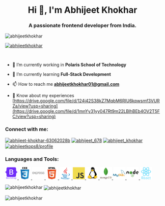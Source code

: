 <h1 align="center">Hi 👋, I'm Abhijeet Khokhar</h1>
<h3 align="center">A passionate frontend developer from India.</h3>

<p align="left"> <img src="https://komarev.com/ghpvc/?username=abhijeetkhokhar&label=Profile%20views&color=0e75b6&style=flat" alt="abhijeetkhokhar" /> </p>

<p align="left"> <a href="https://github.com/ryo-ma/github-profile-trophy"><img src="https://github-profile-trophy.vercel.app/?username=abhijeetkhokhar" alt="abhijeetkhokhar" /></a> </p>

<p align="left"> <a href="https://twitter.com/" target="blank"><img src="https://img.shields.io/twitter/follow/?logo=twitter&style=for-the-badge" alt="" /></a> </p>

- 🔭 I’m currently working in **Polaris School of Technology**

- 🌱 I’m currently learning **Full-Stack Development**

- 📫 How to reach me **abhijeetkhokhar01@gmail.com**

- 📄 Know about my experiences [https://drive.google.com/file/d/124j42S38kZ7MqbM6RIU6kpwsmf3VURZa/view?usp=sharing](https://drive.google.com/file/d/1mnYy31yy047Rt9m22LBlhBEb4OV2T5FC/view?usp=sharing)

<h3 align="left">Connect with me:</h3>
<p align="left">
<a href="https://linkedin.com/in/abhijeet-khokhar-63062028b" target="blank"><img align="center" src="https://raw.githubusercontent.com/rahuldkjain/github-profile-readme-generator/master/src/images/icons/Social/linked-in-alt.svg" alt="abhijeet-khokhar-63062028b" height="30" width="40" /></a>
<a href="https://www.codechef.com/users/abhijeet_678" target="blank"><img align="center" src="https://cdn.jsdelivr.net/npm/simple-icons@3.1.0/icons/codechef.svg" alt="abhijeet_678" height="30" width="40" /></a>
<a href="https://www.leetcode.com/abhijeet_khokhar" target="blank"><img align="center" src="https://raw.githubusercontent.com/rahuldkjain/github-profile-readme-generator/master/src/images/icons/Social/leet-code.svg" alt="abhijeet_khokhar" height="30" width="40" /></a>
<a href="https://auth.geeksforgeeks.org/user/abhijeetkops8/profile" target="blank"><img align="center" src="https://raw.githubusercontent.com/rahuldkjain/github-profile-readme-generator/master/src/images/icons/Social/geeks-for-geeks.svg" alt="abhijeetkops8/profile" height="30" width="40" /></a>
</p>

<h3 align="left">Languages and Tools:</h3>
<p align="left"> <a href="https://getbootstrap.com" target="_blank" rel="noreferrer"> <img src="https://raw.githubusercontent.com/devicons/devicon/master/icons/bootstrap/bootstrap-plain-wordmark.svg" alt="bootstrap" width="40" height="40"/> </a> <a href="https://www.w3schools.com/css/" target="_blank" rel="noreferrer"> <img src="https://raw.githubusercontent.com/devicons/devicon/master/icons/css3/css3-original-wordmark.svg" alt="css3" width="40" height="40"/> </a> <a href="https://expressjs.com" target="_blank" rel="noreferrer"> <img src="https://raw.githubusercontent.com/devicons/devicon/master/icons/express/express-original-wordmark.svg" alt="express" width="40" height="40"/> </a> <a href="https://www.w3.org/html/" target="_blank" rel="noreferrer"> <img src="https://raw.githubusercontent.com/devicons/devicon/master/icons/html5/html5-original-wordmark.svg" alt="html5" width="40" height="40"/> </a> <a href="https://www.java.com" target="_blank" rel="noreferrer"> <img src="https://raw.githubusercontent.com/devicons/devicon/master/icons/java/java-original.svg" alt="java" width="40" height="40"/> </a> <a href="https://developer.mozilla.org/en-US/docs/Web/JavaScript" target="_blank" rel="noreferrer"> <img src="https://raw.githubusercontent.com/devicons/devicon/master/icons/javascript/javascript-original.svg" alt="javascript" width="40" height="40"/> </a> <a href="https://www.linux.org/" target="_blank" rel="noreferrer"> <img src="https://raw.githubusercontent.com/devicons/devicon/master/icons/linux/linux-original.svg" alt="linux" width="40" height="40"/> </a> <a href="https://www.mongodb.com/" target="_blank" rel="noreferrer"> <img src="https://raw.githubusercontent.com/devicons/devicon/master/icons/mongodb/mongodb-original-wordmark.svg" alt="mongodb" width="40" height="40"/> </a> <a href="https://www.mysql.com/" target="_blank" rel="noreferrer"> <img src="https://raw.githubusercontent.com/devicons/devicon/master/icons/mysql/mysql-original-wordmark.svg" alt="mysql" width="40" height="40"/> </a> <a href="https://nodejs.org" target="_blank" rel="noreferrer"> <img src="https://raw.githubusercontent.com/devicons/devicon/master/icons/nodejs/nodejs-original-wordmark.svg" alt="nodejs" width="40" height="40"/> </a> <a href="https://reactjs.org/" target="_blank" rel="noreferrer"> <img src="https://raw.githubusercontent.com/devicons/devicon/master/icons/react/react-original-wordmark.svg" alt="react" width="40" height="40"/> </a> </p>

<p><img align="left" src="https://github-readme-stats.vercel.app/api/top-langs?username=abhijeetkhokhar&show_icons=true&locale=en&layout=compact" alt="abhijeetkhokhar" /></p>

<p>&nbsp;<img align="center" src="https://github-readme-stats.vercel.app/api?username=abhijeetkhokhar&show_icons=true&locale=en" alt="abhijeetkhokhar" /></p>

<p><img align="center" src="https://github-readme-streak-stats.herokuapp.com/?user=abhijeetkhokhar&" alt="abhijeetkhokhar" /></p>
